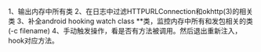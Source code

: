 1、输出内存中所有类
2、在日志中过滤HTTPURLConnection和okhttp(3)的相关类
3、补全android hooking watch class **类，监控内存中所有和发包相关的类 (-c filename)
4、手动触发操作，看是否有方法被调用。然后退出重新注入，hook对应方法。
